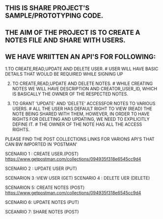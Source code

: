 ## THIS IS SHARE PROJECT'S SAMPLE/PROTOTYPING CODE.
## THE AIM OF THE PROJECT IS TO CREATE A NOTES FILE AND SHARE WITH USERS.
## WE HAVE WRIITTEN AN API'S FOR FOLLOWING:
  1.TO CREATE,READ,UPDATE AND DELETE USER.
    # USER WILL HAVE BASIC DETAILS THAT WOULD BE REQUIRED WHILE SIGNING UP
  
  2. TO CREATE,READ,UPDATE AND DELETE NOTES.
    # WHILE CREATING NOTES WE WILL HAVE DESCRIPTION AND CREATOR_USER_ID, WHICH IS BASICALLY THE OWNER OF THE RESPECTED NOTES.

  3. TO GRANT 'UPDATE' AND 'DELETE' ACCESSFOR NOTES  TO VARIOUS USERS.
    # ALL THE USER HAS DEFAULT RIGHT TO VIEW (READ) THE NOTE BEING SHARED WITH THEM,
    HOWEVER, IN ORDER TO HAVE RIGHTS FOR DELETING AND UPDATING, WE NEED TO EXPILICITLY DEFINE IT.
    # THE OWNER OF THE NOTE HAS ALL THE ACCESS RIGHTS.


PLEASE FIND THE POST COLLECTIONS LINKS FOR VARIONS API'S THAT CAN BW IMPORTED IN 'POSTMAN'

SCENARIO 1 : CREATE USER.(POST)
https://www.getpostman.com/collections/094935f318e6545cc9d4

SCENARIO 2 : UPDATE USER (PUT)

SCENARION 3 :VIEW  USER (GET)
SCENARIO 4 : DELETE UER (DELETE)

SCENARION 5: CREATE NOTES (POST)
https://www.getpostman.com/collections/094935f318e6545cc9d4

SCENARIO 6: UPDATE NOTES (PUT)

SCEANRIO 7: SHARE NOTES (POST)

